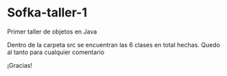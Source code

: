 # Sofka-taller-1
Primer taller de objetos en Java

Dentro de la carpeta src se encuentran las 6 clases en total hechas.  Quedo al tanto para cualquier comentario

¡Gracias!
